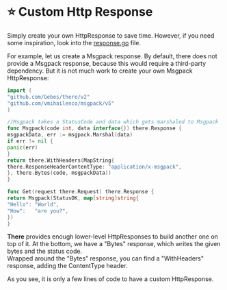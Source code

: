 # ⭐️ Custom Http Response

Simply create your own HttpResponse to save time. However, if you need some inspiration, look into
the [response.go](https://github.com/Gebes/there/blob/main/response.go) file.

For example, let us create a Msgpack response. By default, there does not provide a Msgpack response, because this would
require a third-party dependency. But it is not much work to create your own Msgpack HttpResponse:

```go
import (
"github.com/Gebes/there/v2"
"github.com/vmihailenco/msgpack/v5"
)

//Msgpack takes a StatusCode and data which gets marshaled to Msgpack
func Msgpack(code int, data interface{}) there.Response {
msgpackData, err := msgpack.Marshal(data)
if err != nil {
panic(err)
}
return there.WithHeaders(MapString{
there.ResponseHeaderContentType: "application/x-msgpack",
}, there.Bytes(code, msgpackData))
}

func Get(request there.Request) there.Response {
return Msgpack(StatusOK, map[string]string{
"Hello": "World",
"How":   "are you?",
})
}
```

**There** provides enough lower-level HttpResponses to build another one on top of it. At the bottom, we have a "Bytes"
response, which writes the given bytes and the status code.  
Wrapped around the "Bytes" response, you can find a "WithHeaders" response, adding the ContentType header.

As you see, it is only a few lines of code to have a custom HttpResponse.